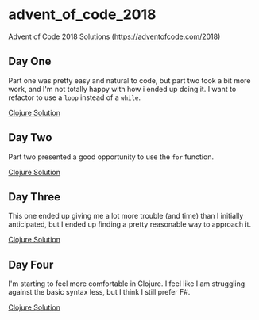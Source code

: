 # advent_of_code_2018
Advent of Code 2018 Solutions (https://adventofcode.com/2018)

## Day One
Part one was pretty easy and natural to code, but part two took a bit more work, and I'm not totally
happy with how i ended up doing it. I want to refactor to use a `loop` instead of a `while`.

[Clojure Solution](day_one/solution.clj)

## Day Two
Part two presented a good opportunity to use the `for` function.

[Clojure Solution](day_two/solution.clj)

## Day Three
This one ended up giving me a lot more trouble (and time) than I initially anticipated, but I ended up finding a pretty reasonable way to approach it.

[Clojure Solution](day_three/solution.clj)

## Day Four
I'm starting to feel more comfortable in Clojure. I feel like I am struggling against the basic syntax less, but I think I still prefer F#.

[Clojure Solution](day_four/solution.clj)